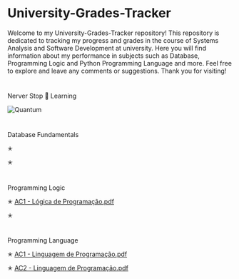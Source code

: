 # University-Grades-Tracker

Welcome to my University-Grades-Tracker repository! This repository is dedicated to tracking my progress and grades in the course of Systems Analysis and Software Development at university. Here you will find information about my performance in subjects such as Database, Programming Logic and Python Programming Language and more.
Feel free to explore and leave any comments or suggestions. 
Thank you for visiting!

#

Nerver Stop 🚀 Learning

![Quantum](https://github.com/FabianaCampanari/University-Grades-Tracker/assets/113218619/032bffdf-4232-4753-a765-8b7764498f90)

#

Database Fundamentals  

✭ 

✭ 

#

Programming Logic

✭ [AC1 - Lógica de Programação.pdf](https://github.com/FabianaCampanari/University-Grades-Tracker/files/11571387/AC1.-.Logica.de.Programacao.pdf)



✭ 


#

Programming Language

✭ [AC1 - Linguagem de Programação.pdf](https://github.com/FabianaCampanari/University-Grades-Tracker/files/11571350/AC1.-.Linguagem.de.Programacao.pdf)


✭ [AC2 - Linguagem de Programação.pdf](https://github.com/FabianaCampanari/University-Grades-Tracker/files/11571353/AC2.-.Linguagem.de.Programacao.pdf)





